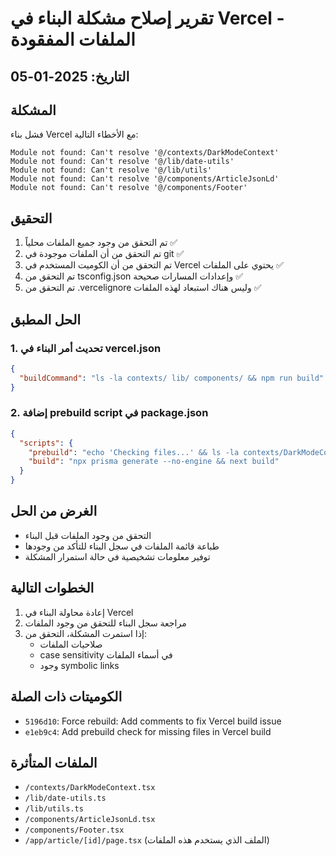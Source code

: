 # تقرير إصلاح مشكلة البناء في Vercel - الملفات المفقودة

## التاريخ: 2025-01-05

## المشكلة
فشل بناء Vercel مع الأخطاء التالية:
```
Module not found: Can't resolve '@/contexts/DarkModeContext'
Module not found: Can't resolve '@/lib/date-utils'
Module not found: Can't resolve '@/lib/utils'
Module not found: Can't resolve '@/components/ArticleJsonLd'
Module not found: Can't resolve '@/components/Footer'
```

## التحقيق
1. تم التحقق من وجود جميع الملفات محلياً ✅
2. تم التحقق من أن الملفات موجودة في git ✅
3. تم التحقق من أن الكوميت المستخدم في Vercel يحتوي على الملفات ✅
4. تم التحقق من tsconfig.json وإعدادات المسارات صحيحة ✅
5. تم التحقق من .vercelignore وليس هناك استبعاد لهذه الملفات ✅

## الحل المطبق

### 1. تحديث أمر البناء في vercel.json
```json
{
  "buildCommand": "ls -la contexts/ lib/ components/ && npm run build"
}
```

### 2. إضافة prebuild script في package.json
```json
{
  "scripts": {
    "prebuild": "echo 'Checking files...' && ls -la contexts/DarkModeContext.tsx lib/date-utils.ts lib/utils.ts components/ArticleJsonLd.tsx components/Footer.tsx",
    "build": "npx prisma generate --no-engine && next build"
  }
}
```

## الغرض من الحل
- التحقق من وجود الملفات قبل البناء
- طباعة قائمة الملفات في سجل البناء للتأكد من وجودها
- توفير معلومات تشخيصية في حالة استمرار المشكلة

## الخطوات التالية
1. إعادة محاولة البناء في Vercel
2. مراجعة سجل البناء للتحقق من وجود الملفات
3. إذا استمرت المشكلة، التحقق من:
   - صلاحيات الملفات
   - case sensitivity في أسماء الملفات
   - وجود symbolic links

## الكوميتات ذات الصلة
- `5196d10`: Force rebuild: Add comments to fix Vercel build issue
- `e1eb9c4`: Add prebuild check for missing files in Vercel build

## الملفات المتأثرة
- `/contexts/DarkModeContext.tsx`
- `/lib/date-utils.ts`
- `/lib/utils.ts`
- `/components/ArticleJsonLd.tsx`
- `/components/Footer.tsx`
- `/app/article/[id]/page.tsx` (الملف الذي يستخدم هذه الملفات) 